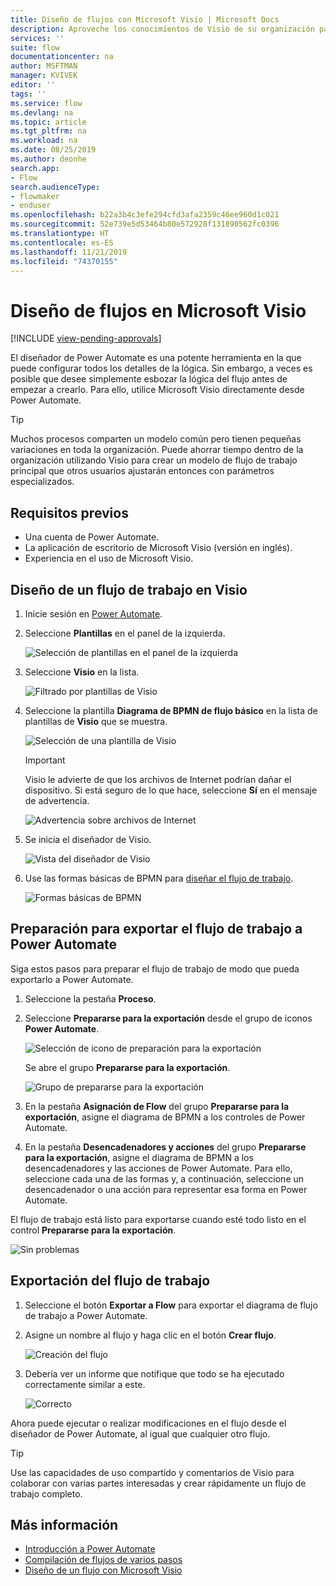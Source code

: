 ```yaml
---
title: Diseño de flujos con Microsoft Visio | Microsoft Docs
description: Aproveche los conocimientos de Visio de su organización para compilar modelos comunes como punto de partida para crear flujos.
services: ''
suite: flow
documentationcenter: na
author: MSFTMAN
manager: KVIVEK
editor: ''
tags: ''
ms.service: flow
ms.devlang: na
ms.topic: article
ms.tgt_pltfrm: na
ms.workload: na
ms.date: 08/25/2019
ms.author: deonhe
search.app:
- Flow
search.audienceType:
- flowmaker
- enduser
ms.openlocfilehash: b22a3b4c3efe294cfd3afa2359c46ee960d1c021
ms.sourcegitcommit: 52e739e5d53464b80e572928f131890562fc0396
ms.translationtype: HT
ms.contentlocale: es-ES
ms.lasthandoff: 11/21/2019
ms.locfileid: "74370155"
---
```

# <a name="design-flows-in-microsoft-visio"></a>Diseño de flujos en Microsoft Visio
[!INCLUDE [view-pending-approvals](includes/cc-rebrand.md)]

El diseñador de Power Automate es una potente herramienta en la que puede configurar todos los detalles de la lógica. Sin embargo, a veces es posible que desee simplemente esbozar la lógica del flujo antes de empezar a crearlo. Para ello, utilice Microsoft Visio directamente desde Power Automate.

>[!TIP]
> Muchos procesos comparten un modelo común pero tienen pequeñas variaciones en toda la organización. Puede ahorrar tiempo dentro de la organización utilizando Visio para crear un modelo de flujo de trabajo principal que otros usuarios ajustarán entonces con parámetros especializados.

## <a name="prerequisites"></a>Requisitos previos

- Una cuenta de Power Automate.
- La aplicación de escritorio de Microsoft Visio (versión en inglés).
- Experiencia en el uso de Microsoft Visio.

## <a name="design-a-workflow-in-visio"></a>Diseño de un flujo de trabajo en Visio

1. Inicie sesión en [Power Automate](https://flow.microsoft.com).
1. Seleccione **Plantillas** en el panel de la izquierda.

     ![Selección de plantillas en el panel de la izquierda](./media/visio-flows/templates-from-left-panel.png)

1. Seleccione **Visio** en la lista.

     ![Filtrado por plantillas de Visio](./media/visio-flows/select-visio.png) 

1. Seleccione la plantilla **Diagrama de BPMN de flujo básico** en la lista de plantillas de **Visio** que se muestra.

     ![Selección de una plantilla de Visio](./media/visio-flows/visio-templates.png) 

     >[!IMPORTANT]
     >Visio le advierte de que los archivos de Internet podrían dañar el dispositivo. Si está seguro de lo que hace, seleccione **Sí** en el mensaje de advertencia.

     ![Advertencia sobre archivos de Internet](./media/visio-flows/visio-warning.png)

1. Se inicia el diseñador de Visio.

     ![Vista del diseñador de Visio](./media/visio-flows/visio-designer.png)


1. Use las formas básicas de BPMN para [diseñar el flujo de trabajo](https://support.office.com/article/design-a-microsoft-flow-in-visio-35f0c9a9-912b-486d-88f7-4fc68013ad1a).

   ![Formas básicas de BPMN](./media/visio-flows/bpmn-basic-shapes.png)

## <a name="prepare-to-export-your-workflow-to-power-automate"></a>Preparación para exportar el flujo de trabajo a Power Automate

Siga estos pasos para preparar el flujo de trabajo de modo que pueda exportarlo a Power Automate.

1. Seleccione la pestaña **Proceso**.
1. Seleccione **Prepararse para la exportación** desde el grupo de iconos **Power Automate**.

   ![Selección de icono de preparación para la exportación](./media/visio-flows/prepare-export-icon.png)
   
   Se abre el grupo **Prepararse para la exportación**.

   ![Grupo de prepararse para la exportación](./media/visio-flows/prepare-export-group.png)

1. En la pestaña **Asignación de Flow** del grupo **Prepararse para la exportación**, asigne el diagrama de BPMN a los controles de Power Automate. 

1. En la pestaña **Desencadenadores y acciones** del grupo **Prepararse para la exportación**, asigne el diagrama de BPMN a los desencadenadores y las acciones de Power Automate. Para ello, seleccione cada una de las formas y, a continuación, seleccione un desencadenador o una acción para representar esa forma en Power Automate.

El flujo de trabajo está listo para exportarse cuando esté todo listo en el control **Prepararse para la exportación**.

![Sin problemas](./media/visio-flows/prepare-export-no-issues.png) 

## <a name="export-your-workflow"></a>Exportación del flujo de trabajo
1. Seleccione el botón **Exportar a Flow** para exportar el diagrama de flujo de trabajo a Power Automate.
1. Asigne un nombre al flujo y haga clic en el botón **Crear flujo**.
   
   ![Creación del flujo](./media/visio-flows/export-create-flow.png)

1. Debería ver un informe que notifique que todo se ha ejecutado correctamente similar a este.

    ![Correcto](./media/visio-flows/export-create-flow-success.png)

Ahora puede ejecutar o realizar modificaciones en el flujo desde el diseñador de Power Automate, al igual que cualquier otro flujo.

>[!TIP]
> Use las capacidades de uso compartido y comentarios de Visio para colaborar con varias partes interesadas y crear rápidamente un flujo de trabajo completo.

## <a name="learn-more"></a>Más información

- [Introducción a Power Automate](getting-started.md) 
- [Compilación de flujos de varios pasos](multi-step-logic-flow.md)
- [Diseño de un flujo con Microsoft Visio](https://support.office.com/article/design-a-microsoft-flow-in-visio-35f0c9a9-912b-486d-88f7-4fc68013ad1a)

     
